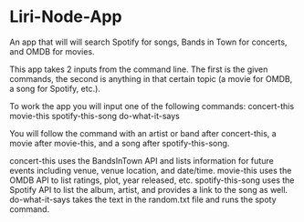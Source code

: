 # Liri-Node-App

An app that will will search Spotify for songs, Bands in Town for concerts, and OMDB for movies.

This app takes 2 inputs from the command line. The first is the given commands, the second is anything in that certain topic (a movie for OMDB, a song for Spotify, etc.).

To work the app you will input one of the following commands:
  concert-this
  movie-this
  spotify-this-song
  do-what-it-says
  
You will follow the command with an artist or band after concert-this, a movie after movie-this, and a song after spotify-this-song.

concert-this uses the BandsInTown API and lists information for future events including venue, venue location, and date/time.
movie-this uses the OMDB API to list ratings, plot, year released, etc.
spotify-this-song uses the Spotify API to list the album, artist, and provides a link to the song as well.
do-what-it-says takes the text in the random.txt file and runs the spoty command.
